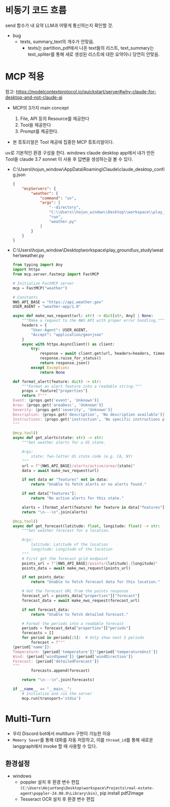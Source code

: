 # 비동기 코드 흐름
send 함수가 내 요약 LLM과 어떻게 통신하는지 확인할 것.


- bug
	- texts, summary_text의 개수가 안맞음.
		- texts는 partition_pdf에서 나온 text들의 리스트,
		  text_summary는 text_spliter를 통해 새로 생성된 리스트에 대한 요약이니 당연히 안맞음.


# MCP 적용
참고: https://modelcontextprotocol.io/quickstart/server#why-claude-for-desktop-and-not-claude-ai

- MCP의 3가지 main concept
	1. File, API 등의 Resource를 제공한다
	2. Tool을 제공한다
	3. Prompt를 제공한다.

- 본 튜토리얼은 Tool 제공에 집중한 MCP 튜토리얼이다.

uv로 기본적인 환경 구성을 한다.
windows claude desktop app에서 내가 만든 Tool을 claude 3.7 sonnet 이 사용 후 답변을 생성하는걸 볼 수 있다.

- C:\Users\hojun_window\AppData\Roaming\Claude\claude_desktop_config.json
	```json
	{
	    "mcpServers": {
	        "weather": {
	            "command": "uv",
	            "args": [
	                "--directory",
	                "C:\\Users\\hojun_window\\Desktop\\workspace\\play_ground\\uv_study\\weather",
	                "run",
	                "weather.py"
	            ]
	        }
	    }
	}
	```
- C:\Users\hojun_window\Desktop\workspace\play_ground\uv_study\weather\weather.py
	```python
	from typing import Any
	import httpx
	from mcp.server.fastmcp import FastMCP
	
	# Initialize FastMCP server
	mcp = FastMCP("weather")
	
	# Constants
	NWS_API_BASE = "https://api.weather.gov"
	USER_AGENT = "weather-app/1.0"
	
	async def make_nws_request(url: str) -> dict[str, Any] | None:
	    """Make a request to the NWS API with proper error handling."""
	    headers = {
	        "User-Agent": USER_AGENT,
	        "Accept": "application/geo+json"
	    }
	    async with httpx.AsyncClient() as client:
	        try:
	            response = await client.get(url, headers=headers, timeout=30.0)
	            response.raise_for_status()
	            return response.json()
	        except Exception:
	            return None
	
	def format_alert(feature: dict) -> str:
	    """Format an alert feature into a readable string."""
	    props = feature["properties"]
	    return f"""
	Event: {props.get('event', 'Unknown')}
	Area: {props.get('areaDesc', 'Unknown')}
	Severity: {props.get('severity', 'Unknown')}
	Description: {props.get('description', 'No description available')}
	Instructions: {props.get('instruction', 'No specific instructions provided')}
	"""
	
	@mcp.tool()
	async def get_alerts(state: str) -> str:
	    """Get weather alerts for a US state.
	
	    Args:
	        state: Two-letter US state code (e.g. CA, NY)
	    """
	    url = f"{NWS_API_BASE}/alerts/active/area/{state}"
	    data = await make_nws_request(url)
	
	    if not data or "features" not in data:
	        return "Unable to fetch alerts or no alerts found."
	
	    if not data["features"]:
	        return "No active alerts for this state."
	
	    alerts = [format_alert(feature) for feature in data["features"]]
	    return "\n---\n".join(alerts)
	
	@mcp.tool()
	async def get_forecast(latitude: float, longitude: float) -> str:
	    """Get weather forecast for a location.
	
	    Args:
	        latitude: Latitude of the location
	        longitude: Longitude of the location
	    """
	    # First get the forecast grid endpoint
	    points_url = f"{NWS_API_BASE}/points/{latitude},{longitude}"
	    points_data = await make_nws_request(points_url)
	
	    if not points_data:
	        return "Unable to fetch forecast data for this location."
	
	    # Get the forecast URL from the points response
	    forecast_url = points_data["properties"]["forecast"]
	    forecast_data = await make_nws_request(forecast_url)
	
	    if not forecast_data:
	        return "Unable to fetch detailed forecast."
	
	    # Format the periods into a readable forecast
	    periods = forecast_data["properties"]["periods"]
	    forecasts = []
	    for period in periods[:5]:  # Only show next 5 periods
	        forecast = f"""
	{period['name']}:
	Temperature: {period['temperature']}°{period['temperatureUnit']}
	Wind: {period['windSpeed']} {period['windDirection']}
	Forecast: {period['detailedForecast']}
	"""
	        forecasts.append(forecast)
	
	    return "\n---\n".join(forecasts)
	
	if __name__ == "__main__":
	    # Initialize and run the server
	    mcp.run(transport='stdio')
	```

# Multi-Turn
- 우리 Discord bot에서 multiturn 구현이 가능한 이유
- `Memory Saver`를 통해 대화를 자동 저장하고, 이를 `thread_id`를 통해 새로운 langgraph에서 invoke 할 때 사용할 수 있다.

## 환경설정
- windows
	- poppler 설치 후 환경 변수 편집 `(C:\Users\HojunYang\Desktop\workspace\Projects\real-estate-agent\poppler-24.08.0\Library\bin)`, 
	  pip install pdf2image
	- Tesseract OCR 설치 후 환경 변수 편집
	  
